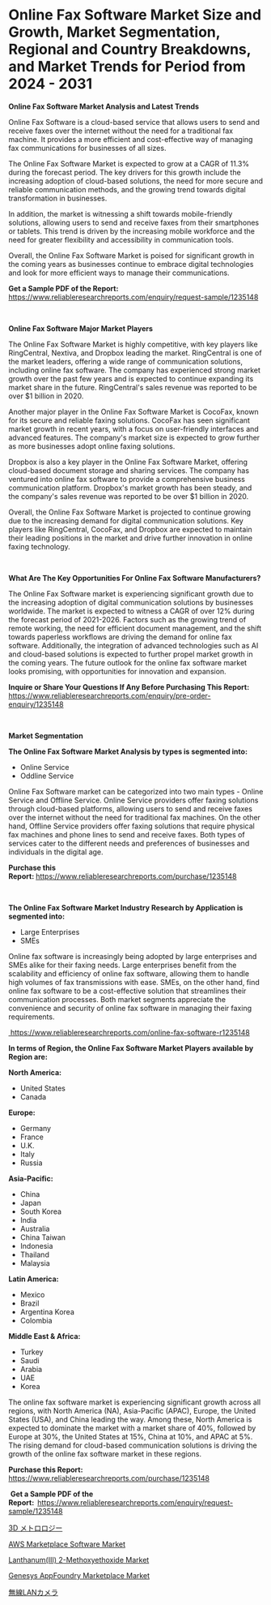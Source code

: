 <p><h1>Online Fax Software Market Size and Growth, Market Segmentation, Regional and Country Breakdowns, and Market Trends for Period from 2024 -  2031</h1></p><p><strong>Online Fax Software Market Analysis and Latest Trends</strong></p>
<p><p>Online Fax Software is a cloud-based service that allows users to send and receive faxes over the internet without the need for a traditional fax machine. It provides a more efficient and cost-effective way of managing fax communications for businesses of all sizes.</p><p>The Online Fax Software Market is expected to grow at a CAGR of 11.3% during the forecast period. The key drivers for this growth include the increasing adoption of cloud-based solutions, the need for more secure and reliable communication methods, and the growing trend towards digital transformation in businesses.</p><p>In addition, the market is witnessing a shift towards mobile-friendly solutions, allowing users to send and receive faxes from their smartphones or tablets. This trend is driven by the increasing mobile workforce and the need for greater flexibility and accessibility in communication tools.</p><p>Overall, the Online Fax Software Market is poised for significant growth in the coming years as businesses continue to embrace digital technologies and look for more efficient ways to manage their communications.</p></p>
<p><strong>Get a Sample PDF of the Report:&nbsp;</strong> <a href="https://www.reliableresearchreports.com/enquiry/request-sample/1235148">https://www.reliableresearchreports.com/enquiry/request-sample/1235148</a></p>
<p>&nbsp;</p>
<p><strong>Online Fax Software Major Market Players</strong></p>
<p><p>The Online Fax Software Market is highly competitive, with key players like RingCentral, Nextiva, and Dropbox leading the market. RingCentral is one of the market leaders, offering a wide range of communication solutions, including online fax software. The company has experienced strong market growth over the past few years and is expected to continue expanding its market share in the future. RingCentral's sales revenue was reported to be over $1 billion in 2020.</p><p>Another major player in the Online Fax Software Market is CocoFax, known for its secure and reliable faxing solutions. CocoFax has seen significant market growth in recent years, with a focus on user-friendly interfaces and advanced features. The company's market size is expected to grow further as more businesses adopt online faxing solutions. </p><p>Dropbox is also a key player in the Online Fax Software Market, offering cloud-based document storage and sharing services. The company has ventured into online fax software to provide a comprehensive business communication platform. Dropbox's market growth has been steady, and the company's sales revenue was reported to be over $1 billion in 2020.</p><p>Overall, the Online Fax Software Market is projected to continue growing due to the increasing demand for digital communication solutions. Key players like RingCentral, CocoFax, and Dropbox are expected to maintain their leading positions in the market and drive further innovation in online faxing technology.</p></p>
<p>&nbsp;</p>
<p><strong>What Are The Key Opportunities For Online Fax Software Manufacturers?</strong></p>
<p><p>The Online Fax Software market is experiencing significant growth due to the increasing adoption of digital communication solutions by businesses worldwide. The market is expected to witness a CAGR of over 12% during the forecast period of 2021-2026. Factors such as the growing trend of remote working, the need for efficient document management, and the shift towards paperless workflows are driving the demand for online fax software. Additionally, the integration of advanced technologies such as AI and cloud-based solutions is expected to further propel market growth in the coming years. The future outlook for the online fax software market looks promising, with opportunities for innovation and expansion.</p></p>
<p><strong>Inquire or Share Your Questions If Any Before Purchasing This Report:</strong> <a href="https://www.reliableresearchreports.com/enquiry/pre-order-enquiry/1235148">https://www.reliableresearchreports.com/enquiry/pre-order-enquiry/1235148</a></p>
<p>&nbsp;</p>
<p><strong>Market Segmentation</strong></p>
<p><strong>The Online Fax Software Market Analysis by types is segmented into:</strong></p>
<p><ul><li>Online Service</li><li>Oddline Service</li></ul></p>
<p><p>Online Fax Software market can be categorized into two main types - Online Service and Offline Service. Online Service providers offer faxing solutions through cloud-based platforms, allowing users to send and receive faxes over the internet without the need for traditional fax machines. On the other hand, Offline Service providers offer faxing solutions that require physical fax machines and phone lines to send and receive faxes. Both types of services cater to the different needs and preferences of businesses and individuals in the digital age.</p></p>
<p><strong>Purchase this Report:&nbsp;</strong><a href="https://www.reliableresearchreports.com/purchase/1235148">https://www.reliableresearchreports.com/purchase/1235148</a></p>
<p>&nbsp;</p>
<p><strong>The Online Fax Software Market Industry Research by Application is segmented into:</strong></p>
<p><ul><li>Large Enterprises</li><li>SMEs</li></ul></p>
<p><p>Online fax software is increasingly being adopted by large enterprises and SMEs alike for their faxing needs. Large enterprises benefit from the scalability and efficiency of online fax software, allowing them to handle high volumes of fax transmissions with ease. SMEs, on the other hand, find online fax software to be a cost-effective solution that streamlines their communication processes. Both market segments appreciate the convenience and security of online fax software in managing their faxing requirements.</p></p>
<p><a href="https://www.reliableresearchreports.com/online-fax-software-r1235148">&nbsp;https://www.reliableresearchreports.com/online-fax-software-r1235148</a></p>
<p><strong>In terms of Region, the Online Fax Software Market Players available by Region are:</strong></p>
<p>
    <p> <strong> North America: </strong>
        <ul>
            <li>United States</li>
            <li>Canada</li>
        </ul>
        </p> 
    <p> <strong> Europe: </strong>
        <ul>
            <li>Germany</li>
            <li>France</li>
            <li>U.K.</li>
            <li>Italy</li>
            <li>Russia</li>
        </ul>
        </p> 
    <p> <strong> Asia-Pacific: </strong>
        <ul>
            <li>China</li>
            <li>Japan</li>
            <li>South Korea</li>
            <li>India</li>
            <li>Australia</li>
            <li>China Taiwan</li>
            <li>Indonesia</li>
            <li>Thailand</li>
            <li>Malaysia</li>
        </ul>
        </p> 
    <p> <strong> Latin America: </strong>
        <ul>
            <li>Mexico</li>
            <li>Brazil</li>
            <li>Argentina Korea</li>
            <li>Colombia</li>
        </ul>
        </p> 
    <p> <strong> Middle East & Africa: </strong>
        <ul>
            <li>Turkey</li>
            <li>Saudi</li>
            <li>Arabia</li>
            <li>UAE</li>
            <li>Korea</li>
        </ul>
    </p>
    </p>
<p><p>The online fax software market is experiencing significant growth across all regions, with North America (NA), Asia-Pacific (APAC), Europe, the United States (USA), and China leading the way. Among these, North America is expected to dominate the market with a market share of 40%, followed by Europe at 30%, the United States at 15%, China at 10%, and APAC at 5%. The rising demand for cloud-based communication solutions is driving the growth of the online fax software market in these regions.</p></p>
<p><strong>Purchase this Report: </strong><a href="https://www.reliableresearchreports.com/purchase/1235148">https://www.reliableresearchreports.com/purchase/1235148</a></p>
<p>&nbsp;<strong>Get a Sample PDF of the Report:&nbsp;&nbsp;</strong><a href="https://www.reliableresearchreports.com/enquiry/request-sample/1235148">https://www.reliableresearchreports.com/enquiry/request-sample/1235148</a></p>
<p><strong></strong></p>
<p><p><a href="https://github.com/Sophiaard2003/Market-Research-Report-List-1/blob/main/420948559783.md">3D メトロロジー</a></p><p><a href="https://github.com/brenzgnarento/Market-Research-Report-List-2/blob/main/aws-marketplace-software-market.md">AWS Marketplace Software Market</a></p><p><a href="https://issuu.com/reportprime-2/docs/lanthanumiii-2-methoxyethoxide-market-size-2030.pp">Lanthanum(III) 2-Methoxyethoxide Market</a></p><p><a href="https://github.com/MyrtisWest1/Market-Research-Report-List-1/blob/main/genesys-appfoundry-marketplace-market.md">Genesys AppFoundry Marketplace Market</a></p><p><a href="https://github.com/hilmi-2a/Market-Research-Report-List-1/blob/main/764289659782.md">無線LANカメラ</a></p></p>